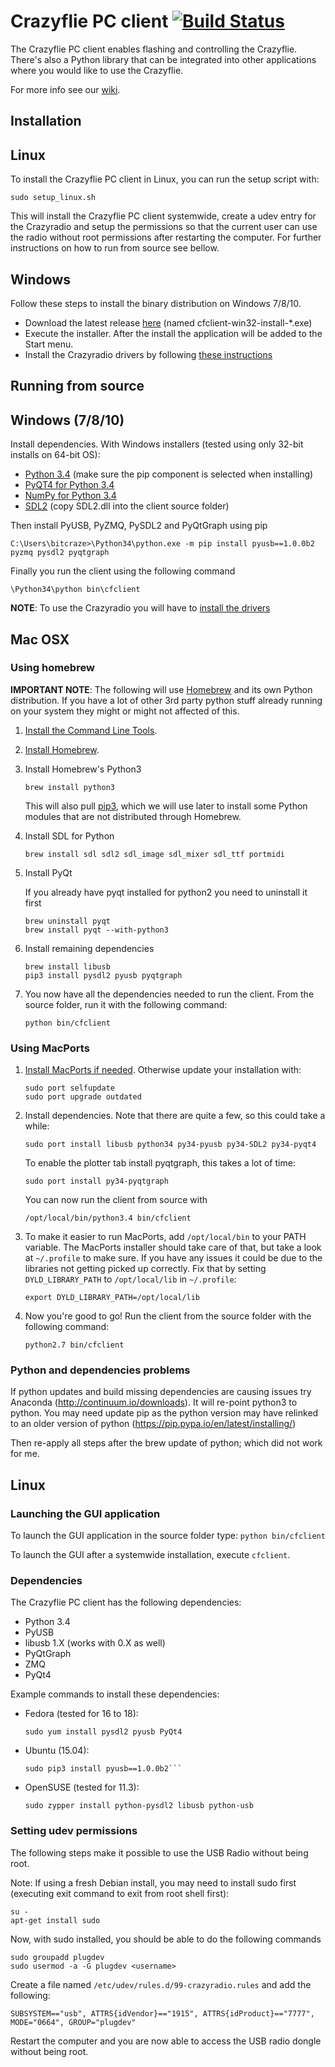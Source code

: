 # Crazyflie PC client [![Build Status](https://api.travis-ci.org/bitcraze/crazyflie-clients-python.svg)](https://travis-ci.org/bitcraze/crazyflie-clients-python)

The Crazyflie PC client enables flashing and controlling the Crazyflie.
There's also a Python library that can be integrated into other applications
where you would like to use the Crazyflie.

For more info see our [wiki](http://wiki.bitcraze.se/ "Bitcraze Wiki").

Installation
------------

## Linux

To install the Crazyflie PC client in Linux, you can run the setup script with:

```sudo setup_linux.sh```

This will install the Crazyflie PC client systemwide, create a udev entry for
the Crazyradio and setup the permissions so that the current user can use the
radio without root permissions after restarting the computer. For further
instructions on how to run from source see bellow.

## Windows

Follow these steps to install the binary distribution on Windows 7/8/10.
 - Download the latest release [here](https://github.com/bitcraze/crazyflie-clients-python/releases) (named cfclient-win32-install-*.exe)
 - Execute the installer. After the install the application will be added to the Start menu.
 - Install the Crazyradio drivers by following [these instructions](https://wiki.bitcraze.io/doc:crazyradio:install_windows_zadig)

Running from source
-------------------

## Windows (7/8/10)

Install dependencies. With Windows installers (tested using only 32-bit installs on 64-bit OS):
 - [Python 3.4](https://www.python.org/downloads/windows/) (make sure the pip component is selected when installing)
 - [PyQT4 for Python 3.4](http://www.riverbankcomputing.com/software/pyqt/download)
 - [NumPy for Python 3.4](http://sourceforge.net/projects/numpy/files/NumPy)
 - [SDL2](https://www.libsdl.org/download-2.0.php) (copy SDL2.dll into the client source folder)

Then install PyUSB, PyZMQ, PySDL2 and PyQtGraph using pip
```
C:\Users\bitcraze>\Python34\python.exe -m pip install pyusb==1.0.0b2 pyzmq pysdl2 pyqtgraph
```

Finally you run the client using the following command
```
\Python34\python bin\cfclient
```

**NOTE**: To use the Crazyradio you will have to [install the drivers](https://wiki.bitcraze.io/doc:crazyradio:install_windows_zadig)

## Mac OSX

### Using homebrew
**IMPORTANT NOTE**: The following will use
[Homebrew](http://brew.sh/) and its own Python distribution. If
you have a lot of other 3rd party python stuff already running on your system
they might or might not affected of this.

1. [Install the Command Line Tools](https://gist.github.com/derhuerst/1b15ff4652a867391f03#1--install-the-command-line-tools).

1. [Install Homebrew](https://gist.github.com/derhuerst/1b15ff4652a867391f03#2--install-homebrew).

1. Install Homebrew's Python3
    ```
    brew install python3
    ```

    This will also pull [pip3](https://pip.pypa.io/en/latest/), which we will use later to install some Python modules that are not distributed through Homebrew.

1. Install SDL for Python
    ```
    brew install sdl sdl2 sdl_image sdl_mixer sdl_ttf portmidi
    ```

1. Install PyQt

    If you already have pyqt installed for python2 you need to uninstall it first

    ```
    brew uninstall pyqt
    brew install pyqt --with-python3
    ```

1. Install remaining dependencies

    ```
    brew install libusb
    pip3 install pysdl2 pyusb pyqtgraph
    ```

1. You now have all the dependencies needed to run the client. From the source folder, run it with the following command:
    ```
    python bin/cfclient
    ```

### Using MacPorts
1. [Install MacPorts if needed](http://www.macports.org/install.php). Otherwise update your installation with:
    ```
    sudo port selfupdate
    sudo port upgrade outdated
    ```

1. Install dependencies. Note that there are quite a few, so this could take a while:
    ```
    sudo port install libusb python34 py34-pyusb py34-SDL2 py34-pyqt4
    ```
    To enable the plotter tab install pyqtgraph, this takes a lot of time:
    ```
    sudo port install py34-pyqtgraph
    ```
    You can now run the client from source with
    ```
    /opt/local/bin/python3.4 bin/cfclient
    ```

1. To make it easier to run MacPorts, add ```/opt/local/bin``` to your PATH variable.
    The MacPorts installer should take care of that, but take a look at
    ```~/.profile``` to make sure. If you have any issues it could be due to the
    libraries not getting picked up correctly. Fix that by setting
    ```DYLD_LIBRARY_PATH``` to ```/opt/local/lib``` in ```~/.profile```:
    ```
    export DYLD_LIBRARY_PATH=/opt/local/lib
    ```

1. Now you're good to go! Run the client from the source folder with the
    following command:
    ```
    python2.7 bin/cfclient
    ```
### Python and dependencies problems 
  
If python updates and build missing dependencies are causing issues try Anaconda (http://continuum.io/downloads).
It will re-point python3 to python. You may need update pip as the python version may have relinked to an older version
of python (https://pip.pypa.io/en/latest/installing/)

Then re-apply all steps after the brew update of python; which did not work for me.

## Linux

### Launching the GUI application

To launch the GUI application in the source folder type:
```python bin/cfclient```

To launch the GUI after a systemwide installation, execute ```cfclient```. 

### Dependencies

The Crazyflie PC client has the following dependencies:

* Python 3.4
* PyUSB
* libusb 1.X (works with 0.X as well)
* PyQtGraph
* ZMQ
* PyQt4

Example commands to install these dependencies:

* Fedora (tested for 16 to 18):

    ```sudo yum install pysdl2 pyusb PyQt4```

* Ubuntu (15.04):

    ```sudo apt-get install python3 python3-pip python3-pyqt4 python3-zmq python3-pyqtgraph
    sudo pip3 install pyusb==1.0.0b2```

* OpenSUSE (tested for 11.3):

    ```sudo zypper install python-pysdl2 libusb python-usb```

### Setting udev permissions

The following steps make it possible to use the USB Radio without being root.

Note: If using a fresh Debian install, you may need to install sudo first
(executing exit command to exit from root shell first):

```
su -
apt-get install sudo
```

Now, with sudo installed, you should be able to do the following commands

```
sudo groupadd plugdev
sudo usermod -a -G plugdev <username>
```

Create a file named ```/etc/udev/rules.d/99-crazyradio.rules``` and add the
following:
```
SUBSYSTEM=="usb", ATTRS{idVendor}=="1915", ATTRS{idProduct}=="7777", MODE="0664", GROUP="plugdev"
```

Restart the computer and you are now able to access the USB radio dongle
without being root.
